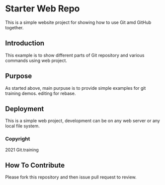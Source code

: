 # Starter Web Repo

This is a simple website project for showing how to use Git amd GitHub together.

## Introduction

This example is to show different parts of Git repository and various commands using web project.

## Purpose

As started above, main purpuse is to provide simple examples for git training demos. 
editing for rebase.
## Deployment

This is a simple web project, development can be on any web server or any local file system.

### Copyright 

2021 Git.training

## How To Contribute
Please fork this repository and then issue pull request to review.


